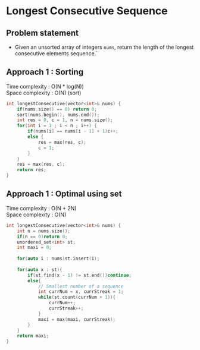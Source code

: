 # Longest Consecutive Sequence

## Problem statement

- Given an unsorted array of integers `nums`, return the length of the longest consecutive elements sequence.`

## Approach 1 : Sorting

Time complexity : O(N \* log(N))  
Space complexity : O(N) (sort)

```cpp
int longestConsecutive(vector<int>& nums) {
    if(nums.size() == 0) return 0;
    sort(nums.begin(), nums.end());
    int res = 0, c = 1, n = nums.size();
    for(int i = 1 ; i < n ; i++) {
        if(nums[i] == nums[i - 1] + 1)c++;
        else {
            res = max(res, c);
            c = 1;
        }
    }
    res = max(res, c);
    return res;
}
```

## Approach 1 : Optimal using set

Time complexity : O(N + 2N)  
Space complexity : O(N) 

```cpp
int longestConsecutive(vector<int>& nums) {
    int n = nums.size();
    if(n == 0)return 0;
    unordered_set<int> st;
    int maxi = 0;
    
    for(auto i : nums)st.insert(i);
    
    for(auto x : st){
        if(st.find(x - 1) != st.end())continue;
        else{
            // Smallest number of a sequence
            int currNum = x, currStreak = 1;
            while(st.count(currNum + 1)){
                currNum++;
                currStreak++;
            }
            maxi = max(maxi, currStreak);
        }
    }
    return maxi;
}
```